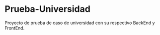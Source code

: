 # Prueba-Universidad
Proyecto de prueba de caso de universidad con su respectivo BackEnd y FrontEnd.
